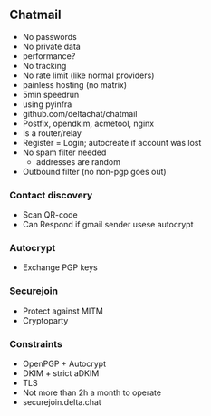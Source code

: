 ## Chatmail
- No passwords
- No private data
- performance?
- No tracking
- No rate limit (like normal providers)
- painless hosting (no matrix)
- 5min speedrun
- using pyinfra
- github.com/deltachat/chatmail
- Postfix, opendkim, acmetool, nginx
- Is a router/relay
- Register = Login; autocreate if account was lost
- No spam filter needed
  - addresses are random
- Outbound filter (no non-pgp goes out)

### Contact discovery
- Scan QR-code
- Can Respond if gmail sender usese autocrypt

### Autocrypt
- Exchange PGP keys

### Securejoin
- Protect against MITM
- Cryptoparty

### Constraints
- OpenPGP + Autocrypt
- DKIM + strict aDKIM
- TLS
- Not more than 2h a month to operate
- securejoin.delta.chat
